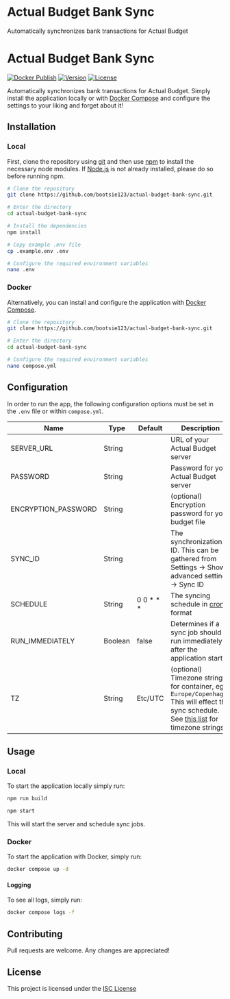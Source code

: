 # Actual Budget Bank Sync

Automatically synchronizes bank transactions for Actual Budget

# Actual Budget Bank Sync

[![Docker Publish](https://github.com/bootsie123/actual-budget-bank-sync/actions/workflows/docker-publish.yml/badge.svg)](https://github.com/bootsie123/actual-budget-bank-sync/actions/workflows/docker-publish.yml)
[![Version](https://img.shields.io/github/package-json/v/bootsie123/actual-budget-bank-sync)](https://github.com/bootsie123/actual-budget-bank-sync/blob/main/package.json)
[![License](https://img.shields.io/github/license/bootsie123/actual-budget-bank-sync)](https://github.com/bootsie123/actual-budget-bank-sync/blob/main/LICENSE)

Automatically synchronizes bank transactions for Actual Budget. Simply install the application locally or with [Docker Compose](https://docs.docker.com/compose) and configure the settings to your liking and forget about it!

## Installation

### Local

First, clone the repository using [git](https://git-scm.com/) and then use [npm](https://www.npmjs.com/) to install the necessary node modules. If [Node.js](https://nodejs.org/) is not already installed, please do so before running npm.

```bash
# Clone the repository
git clone https://github.com/bootsie123/actual-budget-bank-sync.git

# Enter the directory
cd actual-budget-bank-sync

# Install the dependencies
npm install

# Copy example .env file
cp .example.env .env

# Configure the required environment variables
nano .env
```

### Docker

Alternatively, you can install and configure the application with [Docker Compose](https://docs.docker.com/compose/).

```bash
# Clone the repository
git clone https://github.com/bootsie123/actual-budget-bank-sync.git

# Enter the directory
cd actual-budget-bank-sync

# Configure the required environment variables
nano compose.yml
```

## Configuration

In order to run the app, the following configuration options must be set in the `.env` file or within `compose.yml`.

| Name                | Type    | Default      | Description                                                                                   |
| ------------------- | ------- | ------------ | --------------------------------------------------------------------------------------------- |
| SERVER_URL          | String  |              | URL of your Actual Budget server                                                              |
| PASSWORD            | String  |              | Password for your Actual Budget server                                                        |
| ENCRYPTION_PASSWORD | String  |              | (optional) Encryption password for your budget file                                           |
| SYNC_ID             | String  |              | The synchronization ID. This can be gathered from Settings → Show advanced settings → Sync ID |
| SCHEDULE            | String  | 0 0 \* \* \* | The syncing schedule in [cron](https://en.wikipedia.org/wiki/Cron) format                     |
| RUN_IMMEDIATELY     | Boolean | false        | Determines if a sync job should run immediately after the application starts                  |
| TZ                  | String  | Etc/UTC      | (optional) Timezone string for container, eg. `Europe/Copenhagen`<br/>This will effect the sync schedule. See [this list](https://en.wikipedia.org/wiki/List_of_tz_database_time_zones#List) for timezone strings. |

## Usage

### Local

To start the application locally simply run:

```bash
npm run build

npm start
```

This will start the server and schedule sync jobs.

### Docker

To start the application with Docker, simply run:

```bash
docker compose up -d
```

#### Logging

To see all logs, simply run:

```bash
docker compose logs -f
```

## Contributing

Pull requests are welcome. Any changes are appreciated!

## License

This project is licensed under the [ISC License](https://choosealicense.com/licenses/isc/)
